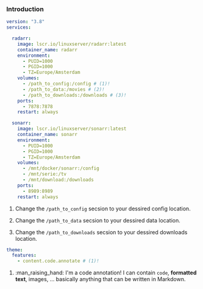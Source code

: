 ### Introduction

``` yaml linenums="1"
version: "3.8"
services:

  radarr:
    image: lscr.io/linuxserver/radarr:latest
    container_name: radarr
    environment:
      - PUID=1000
      - PGID=1000
      - TZ=Europe/Amsterdam
    volumes:
      - /path_to_config:/config # (1)!
      - /path_to_data:/movies # (2)!
      - /path_to_downloads:/downloads # (3)!
    ports:
      - 7878:7878
    restart: always

  sonarr:
    image: lscr.io/linuxserver/sonarr:latest
    container_name: sonarr
    environment:
      - PUID=1000
      - PGID=1000
      - TZ=Europe/Amsterdam
    volumes:
      - /mnt/docker/sonarr:/config
      - /mnt/serie:/tv
      - /mnt/download:/downloads
    ports:
      - 8989:8989
    restart: always
```

1.  Change the `/path_to_config` secsion to your dessired config location.

2.  Change the `/path_to_data` secsion to your dessired data location.

3.  Change the `/path_to_downloads` secsion to your dessired downloads location.

``` yaml
theme:
  features:
    - content.code.annotate # (1)!
```

1.  :man_raising_hand: I'm a code annotation! I can contain `code`, __formatted
    text__, images, ... basically anything that can be written in Markdown.

